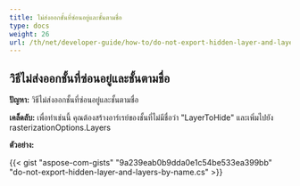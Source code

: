 ```yaml
---
title: ไม่ส่งออกชั้นที่ซ่อนอยู่และชั้นตามชื่อ
type: docs
weight: 26
url: /th/net/developer-guide/how-to/do-not-export-hidden-layer-and-layers-by-name/
---
```


## **วิธีไม่ส่งออกชั้นที่ซ่อนอยู่และชั้นตามชื่อ**

**ปัญหา:** วิธีไม่ส่งออกชั้นที่ซ่อนอยู่และชั้นตามชื่อ

**เคล็ดลับ:** เพื่อทำเช่นนี้ คุณต้องสร้างอาร์เรย์ของชั้นที่ไม่มีชื่อว่า "LayerToHide" และเพิ่มไปยัง rasterizationOptions.Layers

**ตัวอย่าง:**

{{< gist "aspose-com-gists" "9a239eab0b9dda0e1c54be533ea399bb" "do-not-export-hidden-layer-and-layers-by-name.cs" >}}

